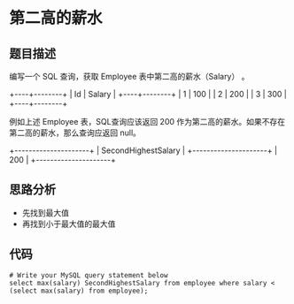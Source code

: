 # 第二高的薪水

## 题目描述
编写一个 SQL 查询，获取 Employee 表中第二高的薪水（Salary） 。

+----+--------+
| Id | Salary |
+----+--------+
| 1  | 100    |
| 2  | 200    |
| 3  | 300    |
+----+--------+

例如上述 Employee 表，SQL查询应该返回 200 作为第二高的薪水。如果不存在第二高的薪水，那么查询应返回 null。

+---------------------+
| SecondHighestSalary |
+---------------------+
| 200                 |
+---------------------+

## 思路分析
- 先找到最大值
- 再找到小于最大值的最大值

## 代码

```
# Write your MySQL query statement below
select max(salary) SecondHighestSalary from employee where salary < (select max(salary) from employee);
```